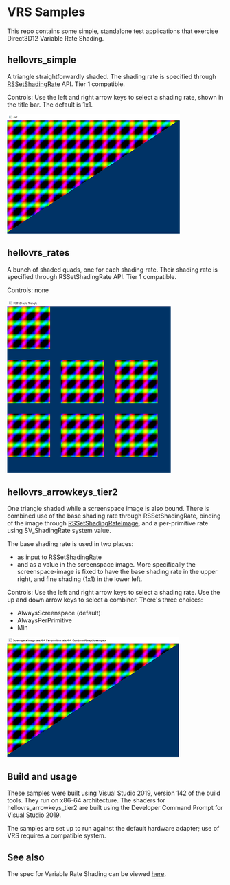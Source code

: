 # VRS Samples
This repo contains some simple, standalone test applications that exercise Direct3D12 Variable Rate Shading.


## hellovrs_simple
A triangle straightforwardly shaded. The shading rate is specified through [RSSetShadingRate](https://docs.microsoft.com/en-us/windows/win32/api/d3d12/nf-d3d12-id3d12graphicscommandlist5-rssetshadingrate) API. Tier 1 compatible.

Controls: Use the left and right arrow keys to select a shading rate, shown in the title bar. The default is 1x1.

![Example image](https://raw.githubusercontent.com/clandrew/hellovrs/master/Images/simple.PNG "Example image.")


## hellovrs_rates
A bunch of shaded quads, one for each shading rate. Their shading rate is specified through RSSetShadingRate API. Tier 1 compatible.

Controls: none

![Example image](https://raw.githubusercontent.com/clandrew/hellovrs/master/Images/rates.PNG "Example image.")

## hellovrs_arrowkeys_tier2
One triangle shaded while a screenspace image is also bound. There is combined use of the base shading rate through RSSetShadingRate, binding of the image through [RSSetShadingRateImage](https://docs.microsoft.com/en-us/windows/win32/api/d3d12/nf-d3d12-id3d12graphicscommandlist5-rssetshadingrateimage), and a per-primitive rate using SV_ShadingRate system value.

The base shading rate is used in two places: 
* as input to RSSetShadingRate
* and as a value in the screenspace image. 
More specifically the screenspace-image is fixed to have the base shading rate in the upper right, and fine shading (1x1) in the lower left.

Controls: Use the left and right arrow keys to select a shading rate.
Use the up and down arrow keys to select a combiner. There's three choices:
* AlwaysScreenspace (default)
* AlwaysPerPrimitive
* Min

![Example image](https://raw.githubusercontent.com/clandrew/hellovrs/master/Images/combine.PNG "Example image.")

## Build and usage
These samples were built using Visual Studio 2019, version 142 of the build tools. They run on x86-64 architecture. 
The shaders for hellovrs_arrowkeys_tier2 are built using the Developer Command Prompt for Visual Studio 2019.

The samples are set up to run against the default hardware adapter; use of VRS requires a compatible system.

## See also
The spec for Variable Rate Shading can be viewed [here](https://github.com/microsoft/DirectX-Specs/blob/master/d3d/VariableRateShading.md).
